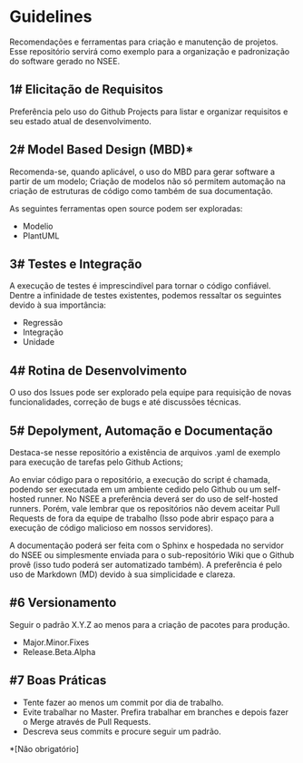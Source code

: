 # Guidelines
Recomendações e ferramentas para criação e manutenção de projetos.
Esse repositório servirá como exemplo para a organização e padronização do software gerado no NSEE. 

## 1# Elicitação de Requisitos
Preferência pelo uso do Github Projects para listar e organizar requisitos e seu estado atual de desenvolvimento.
  
## 2# Model Based Design (MBD)*
Recomenda-se, quando aplicável, o uso do MBD para gerar software a partir de um modelo;
Criação de modelos não só permitem automação na criação de estruturas de código como também de sua documentação.

As seguintes ferramentas open source podem ser exploradas:
- Modelio
- PlantUML

## 3# Testes e Integração
A execução de testes é imprescindível para tornar o código confiável.
Dentre a infinidade de testes existentes, podemos ressaltar os seguintes devido à sua importância:
- Regressão
- Integração
- Unidade

## 4# Rotina de Desenvolvimento
O uso dos Issues pode ser explorado pela equipe para requisição de novas funcionalidades, correção de bugs e até discussões técnicas.

## 5# Depolyment, Automação e Documentação
Destaca-se nesse repositório a existência de arquivos .yaml de exemplo para execução de tarefas pelo Github Actions;

Ao enviar código para o repositório, a execução do script é chamada, podendo ser executada em um ambiente cedido pelo Github ou um self-hosted runner.
No NSEE a preferência deverá ser do uso de self-hosted runners. Porém, vale lembrar que os repositórios não devem aceitar Pull Requests de fora
da equipe de trabalho (Isso pode abrir espaço para a execução de código malicioso em nossos servidores).

A documentação poderá ser feita com o Sphinx e hospedada no servidor do NSEE ou simplesmente enviada para o sub-repositório Wiki que o Github provê (isso tudo poderá ser automatizado também).
A preferência é pelo uso de Markdown (MD) devido à sua simplicidade e clareza.

## #6 Versionamento
Seguir o padrão X.Y.Z ao menos para a criação de pacotes para produção.
- Major.Minor.Fixes
- Release.Beta.Alpha

## #7 Boas Práticas
- Tente fazer ao menos um commit por dia de trabalho.
- Evite trabalhar no Master. Prefira trabalhar em branches e depois fazer o Merge através de Pull Requests.
- Descreva seus commits e procure seguir um padrão.



*[Não obrigatório]


